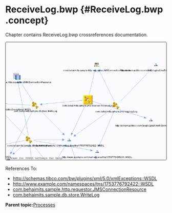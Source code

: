 # ReceiveLog.bwp {#ReceiveLog.bwp .concept}

Chapter contains ReceiveLog.bwp crossreferences documentation.

![](cross_com.behaimits.sample.jms.receiver.ReceiveLog.png)

References To:

-   http://schemas.tibco.com/bw/plugins/xml/5.0/xmlExceptions::WSDL
-   http://www.example.com/namespaces/tns/1753776792422::WSDL
-   [com.behaimits.sample.http.requestor.JMSConnectionResource](../../../projects/com.behaimits.sample.http.requestor/Resources/com/behaimits/sample/http/requestor/JMSConnectionResource.jmsConnResource.md)
-   [com.behaimits.sample.db.store.WriteLog](../../../projects/com.behaimits.sample.http.requestor/Processes/com/behaimits/sample/db/store/WriteLog.bwp.md)

**Parent topic:**[Processes](../../../cross/dependencies/processes/processes.md)

